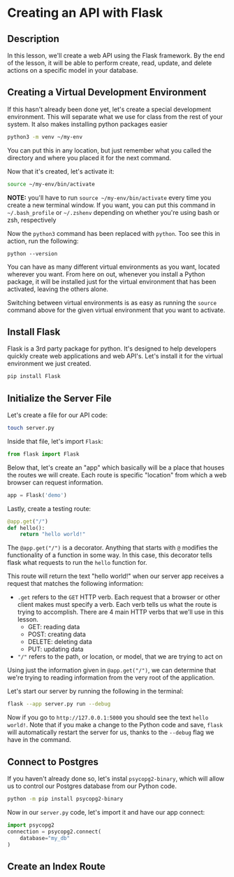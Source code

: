 # Creating an API with Flask

## Description

In this lesson, we'll create a web API using the Flask framework.  By the end of the lesson, it will be able to perform create, read, update, and delete actions on a specific model in your database.
## Creating a Virtual Development Environment

If this hasn't already been done yet, let's create a special development environment.  This will separate what we use for class from the rest of your system.  It also makes installing python packages easier

```zsh
python3 -m venv ~/my-env
```

You can put this in any location, but just remember what you called the directory and where you placed it for the next command.

Now that it's created, let's activate it:

```zsh
source ~/my-env/bin/activate
```

**NOTE:** you'll have to run `source ~/my-env/bin/activate` every time you create a new terminal window.  If you want, you can put this command in `~/.bash_profile` or `~/.zshenv` depending on whether you're using bash or zsh, respectively

Now the `python3` command has been replaced with `python`.  Too see this in action, run the following:

```
python --version
```

You can have as many different virtual environments as you want, located wherever you want.  From here on out, whenever you install a Python package, it will be installed just for the virtual environment that has been activated, leaving the others alone.

Switching between virtual environments is as easy as running the `source` command above for the given virtual environment that you want to activate.
## Install Flask

Flask is a 3rd party package for python.  It's designed to help developers quickly create web applications and web API's.  Let's install it for the virtual environment we just created.

```zsh
pip install Flask
```

## Initialize the Server File

Let's create a file for our API code:

```zsh
touch server.py
```

Inside that file, let's import `Flask`:

```python
from flask import Flask
```

Below that, let's create an "app" which basically will be a place that houses the routes we will create.  Each route is specific "location" from which a web browser can request information.

```python
app = Flask('demo')
```

Lastly, create a testing route:

```python
@app.get("/")
def hello():
	return "hello world!"
```

The `@app.get("/")` is a decorator.  Anything that starts with `@` modifies the functionality of a function in some way.  In this case, this decorator tells flask what requests to run the `hello` function for.

This route will return the text "hello world!" when our server app receives a request that matches the following information:

- `.get` refers to the `GET` HTTP verb.  Each request that a browser or other client makes must specify a verb.  Each verb tells us what the route is trying to accomplish.  There are 4 main HTTP verbs that we'll use in this lesson.
	- GET: reading data
	- POST: creating data
	- DELETE: deleting data
	- PUT: updating data
- `"/"` refers to the path, or location, or model, that we are trying to act on

Using just the information given in `@app.get("/")`, we can determine that we're trying to reading information from the very root of the application.

Let's start our server by running the following in the terminal:

```zsh
flask --app server.py run --debug
```

Now if you go to `http://127.0.0.1:5000` you should see the text `hello world!`.  Note that if you make a change to the Python code and save, `flask` will automatically restart the server for us, thanks to the `--debug` flag we have in the command.

## Connect to Postgres

If you haven't already done so, let's instal `psycopg2-binary`, which will allow us to control our Postgres database from our Python code.

```zsh
python -m pip install psycopg2-binary
```

Now in our `server.py` code, let's import it and have our app connect:

```python
import psycopg2
connection = psycopg2.connect(
    database="my_db"
)
```

## Create an Index Route

